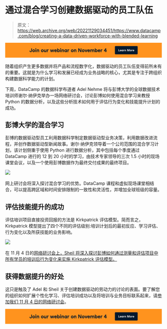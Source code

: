# 通过混合学习创建数据驱动的员工队伍

> 原文：<https://web.archive.org/web/20221129034451/https://www.datacamp.com/blog/creating-a-data-driven-workforce-with-blended-learning>

[![](img/c92ce6e0ea5be431c9e126b301caa4b1.png)](https://web.archive.org/web/20220525034133/https://www.datacamp.com/webinars/train-your-workforce-to-thrive-in-a-data-driven-age)

随着组织产生更多数据并将产品和流程数字化，数据驱动的员工队伍变得前所未有的重要。这就是为什么学习和发展已经成为业务战略的核心，尤其是专注于跨组织构建数据科学能力的计划。

下周，DataCamp 的数据科学布道者 Adel Nehme 将与彭博大学的全球数据技术培训师谢尔·纳伊克举办一场网络研讨会，讨论彭博如何使用混合学习来教授 Python 的数据分析，以及这些分析技术如何用于评估行为变化和技能提升计划的成功。

## 彭博大学的混合学习

彭博的数据驱动型员工利用数据科学制定数据驱动型业务决策，利用数据改进流程，并创作数据驱动型新闻故事。谢尔·纳伊克领导着一个公司范围的混合学习计划，该计划侧重于使用 Python 进行数据分析，其中包括每个季度通过 DataCamp 进行的 12 到 20 小时的学习，由技术专家领导的三次 1.5 小时的现场课堂会议，以及一个使用彭博数据作为最终交付成果的最终项目。

[![](img/8c5ca44eb32c1a8f926534b966f970d1.png)](https://web.archive.org/web/20220525034133/https://www.datacamp.com/webinars/train-your-workforce-to-thrive-in-a-data-driven-age)

网上研讨会将深入探讨混合学习的优势。DataCamp 课程和虚拟现场课堂相结合，可以提高跨区域和时间安排限制的一致性和灵活性，并增加全球班级的容量。

## 评估技能提升的成功

评估培训项目直接投资回报的方法是 Kirkpatrick 评估模型。简而言之，Kirkpatrick 模型提出了四个不同的评估级别:培训计划后的最初反应、学习评估、行为变化以及所获技能的业务影响。

[![](img/5e1636ef7d56b3001f71d2d9f2351c32.png)](https://web.archive.org/web/20220525034133/https://www.datacamp.com/webinars/train-your-workforce-to-thrive-in-a-data-driven-age)

在 11 月 4 日的[网络研讨会上，Sheil 将深入探讨彭博如何通过测量和评估项目中所有学员的培训后行为变化来实施 Kirkpatrick 评估模型。](https://web.archive.org/web/20220525034133/https://www.datacamp.com/webinars/train-your-workforce-to-thrive-in-a-data-driven-age)

## 获得数据提升的好处

这只是触及了 Adel 和 Sheil 关于创建数据驱动的劳动力的讨论的表面。要了解您的组织如何扩展个性化学习、评估培训成功以及将培训与业务目标联系起来，请[参加我们 11 月 4 日的网络研讨会](https://web.archive.org/web/20220525034133/https://www.datacamp.com/webinars/train-your-workforce-to-thrive-in-a-data-driven-age)。

[![](img/c92ce6e0ea5be431c9e126b301caa4b1.png)](https://web.archive.org/web/20220525034133/https://www.datacamp.com/webinars/train-your-workforce-to-thrive-in-a-data-driven-age)